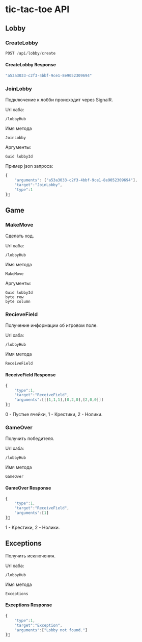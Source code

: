 # tic-tac-toe API

## Lobby

### CreateLobby

```js
POST /api/lobby/create
```

#### CreateLobby Response

```js
"a53a3033-c2f3-4bbf-9ce1-8e9052309694"
```

### JoinLobby

Подключение к лобби происходит через SignalR.

Url хаба:

```
/lobbyHub
```
Имя метода

```
JoinLobby
```

Аргументы:

```
Guid lobbyId
```

Пример json запроса:

```js
{
    "arguments": ["a53a3033-c2f3-4bbf-9ce1-8e9052309694"],
    "target":"JoinLobby",
    "type":1
}

```

## Game

### MakeMove

Сделать ход.

Url хаба:

```
/lobbyHub
```

Имя метода

```
MakeMove
```

Аргументы:

```
Guid lobbyId
byte row
byte column
```

### RecieveField

Получение информации об игровом поле.

Url хаба:

```
/lobbyHub
```

Имя метода

```
ReceiveField
```

#### ReceiveField Response

```js
{
    "type":1,
    "target":"ReceiveField",
    "arguments":[[[1,1,1],[0,2,0],[2,0,0]]]
}
```

0 - Пустые ячейки, 1 - Крестики, 2 - Нолики.

### GameOver

Получить победителя.

Url хаба:

```
/lobbyHub
```

Имя метода

```
GameOver
```

#### GameOver Response

```js
{
    "type":1,
    "target":"ReceiveField",
    "arguments":[1]
}
```

1 - Крестики, 2 - Нолики.

## Exceptions

Получить исключения.

Url хаба:

```
/lobbyHub
```

Имя метода

```
Exceptions
```

#### Exceptions Response

```js
{
    "type":1,
    "target":"Exception",
    "arguments":["Lobby not found."]
}
```